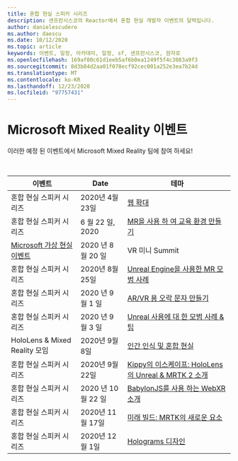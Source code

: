 ```yaml
---
title: 혼합 현실 스피커 시리즈
description: 샌프란시스코의 Reactor에서 혼합 현실 개발자 이벤트의 달력입니다.
author: danielescudero
ms.author: daescu
ms.date: 10/12/2020
ms.topic: article
keywords: 이벤트, 일정, 아카데미, 일정, sf, 샌프란시스코, 원자로
ms.openlocfilehash: 169af00c61d1eeb5af6b0ea1249f5f4c3083a9f3
ms.sourcegitcommit: 8d3b84d2aa01f078ecf92cec001a252e3ea7b24d
ms.translationtype: MT
ms.contentlocale: ko-KR
ms.lasthandoff: 12/23/2020
ms.locfileid: "97757431"
---
```

# <a name="microsoft-mixed-reality-events"></a>Microsoft Mixed Reality 이벤트

이러한 예정 된 이벤트에서 Microsoft Mixed Reality 팀에 참여 하세요!

<br>

|이벤트|Date|테마|
|-------------|-------------|-----|
| 혼합 현실 스피커 시리즈|2020년 4월 23일|[웹 확대](https://channel9.msdn.com/Shows/Docs-Mixed-Reality/Augmenting-WebXR-Standards)|
| 혼합 현실 스피커 시리즈|6 월 22 일, 2020|[MR을 사용 하 여 교육 환경 만들기](https://channel9.msdn.com/Shows/Docs-Mixed-Reality/Educational-Experiences-in-MR)|
| [Microsoft 가상 현실 이벤트](https://www.meetup.com/hololens-mr/events/272364822/)|2020 년 8 월 20 일|VR 미니 Summit|
| 혼합 현실 스피커 시리즈|2020년 8월 25일|[Unreal Engine을 사용한 MR 모범 사례](https://channel9.msdn.com/Shows/Docs-Mixed-Reality/Tips-and-Best-Practices-for-using-UE4-in-MR)|
| 혼합 현실 스피커 시리즈|2020 년 9 월 1 일|[AR/VR 용 오락 문자 만들기](https://channel9.msdn.com/Shows/Docs-Mixed-Reality/Creating-Entertaining-Characters-for-Mixed-Reality)|
| 혼합 현실 스피커 시리즈|2020 년 9 월 3 일|[Unreal 사용에 대 한 모범 사례 & 팁](https://channel9.msdn.com/Shows/Docs-Mixed-Reality/Tips-and-Best-Practices-for-using-UE4-in-MR)|
| HoloLens & Mixed Reality 모임|2020년 9월 8일|[인간 인식 및 혼합 현실](https://channel9.msdn.com/Shows/Docs-Mixed-Reality/Human-Perception-and-Mixed-Reality)|
| 혼합 현실 스피커 시리즈|2020년 9월 22일|[Kippy의 이스케이프: HoloLens의 Unreal & MRTK 2 소개]()|
| 혼합 현실 스피커 시리즈|2020 년 10 월 22 일|[BabylonJS를 사용 하는 WebXR 소개](https://channel9.msdn.com/Shows/Docs-Mixed-Reality/Adding-Augmented-Reality-to-your-Typescript-Project)|
| 혼합 현실 스피커 시리즈|2020년 11월 17일|[미래 빌드: MRTK의 새로운 요소](https://channel9.msdn.com/Shows/Docs-Mixed-Reality/Building-the-Future-Whats-New-in-the-Mixed-Reality-Toolkit)|
| 혼합 현실 스피커 시리즈|2020년 12월 1일|[Holograms 디자인]()|


